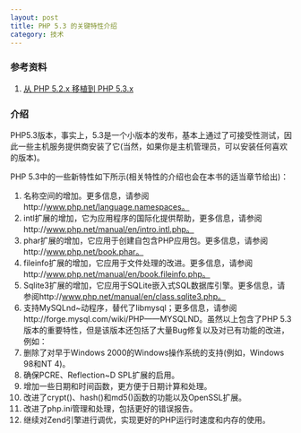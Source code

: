 ```yaml
---
layout: post
title: PHP 5.3 的关键特性介绍
category: 技术
---
```


### 参考资料

1. [从 PHP 5.2.x 移植到 PHP 5.3.x](http://php.net/manual/zh/migration53.php)

### 介绍

PHP5.3版本，事实上，5.3是一个小版本的发布，基本上通过了可接受性测试，因此一些主机服务提供商安装了它(当然，如果你是主机管理员，可以安装任何喜欢的版本)。

PHP 5.3中的一些新特性如下所示(相关特性的介绍也会在本书的适当章节给出)：

1. 名称空间的增加。更多信息，请参阅http://www.php.net/language.namespaces。
2. intl扩展的增加，它为应用程序的国际化提供帮助，更多信息，请参阅http://www.php.net/manual/en/intro.intl.php。
3. phar扩展的增加，它应用于创建自包含PHP应用包。更多信息，请参阅http://www.php.net/book.phar。
4. fileinfo扩展的增加，它应用于文件处理的改进。更多信息，请参阅http://www.php.net/manual/en/book.fileinfo.php。
5. Sqlite3扩展的增加，它应用于SQLite嵌入式SQL数据库引擎。更多信息，请参阅http://www.php.net/manual/en/class.sqlite3.php。
6. 支持MySQLnd~动程序，替代了libmysql；更多信息，请参阅http://forge.mysql.com/wiki/PHP——MYSQLND。虽然以上包含了PHP 5.3版本的重要特性，但是该版本还包括了大量Bug修复以及对已有功能的改进，例如：
7. 删除了对早于Windows 2000的Windows操作系统的支持(例如，Windows 98和NT 4)。
8. 确保PCRE、Reflection~D SPL扩展的启用。
9. 增加一些日期和时间函数，更方便于日期计算和处理。
10. 改进了crypt()、hash()和md5()函数的功能以及OpenSSL扩展。
11. 改进了php.ini管理和处理，包括更好的错误报告。
12. 继续对Zend引擎进行调优，实现更好的PHP运行时速度和内存的使用。


